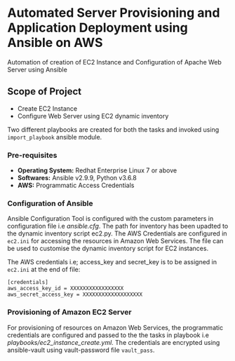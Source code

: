 # Automated Server Provisioning and Application Deployment using Ansible on AWS
Automation of creation of EC2 Instance and Configuration of Apache Web Server using Ansible 


## Scope of Project
- Create EC2 Instance
- Configure Web Server using EC2 dynamic inventory

Two different playbooks are created for both the tasks and invoked using `import_playbook` ansible module.


### Pre-requisites

- **Operating System:** Redhat Enterprise Linux 7 or above
- **Softwares:** Ansible v2.9.9, Python v3.6.8
- **AWS:** Programmatic Access Credentials


### Configuration of Ansible

Ansible Configuration Tool is configured with the custom parameters in configuration file i.e *ansible.cfg*. The path for inventory has been upadted to the dynamic inventory script ec2.py. The AWS Credentials are configured in `ec2.ini` for accessing the resources in Amazon Web Services. The file can be used to customise the dynamic inventory script for EC2 instances.

The AWS credentials i.e; access_key and secret_key is to be assigned in `ec2.ini` at the end of file:
```
[credentials]
aws_access_key_id = XXXXXXXXXXXXXXXXX
aws_secret_access_key = XXXXXXXXXXXXXXXXXXX
```


### Provisioning of Amazon EC2 Server 

For provisioning of resources on Amazon Web Services, the programmatic credentials are configured and passed to the the tasks in playbook i.e *playbooks/ec2_instance_create.yml*. The credentials are encrypted using ansible-vault using vault-password file `vault_pass`.
